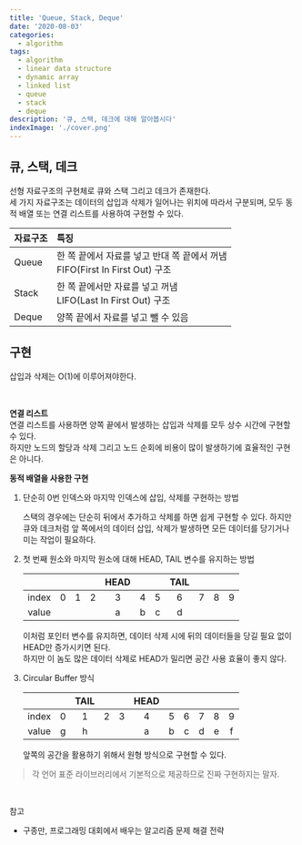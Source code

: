```yaml
---
title: 'Queue, Stack, Deque'
date: '2020-08-03'
categories:
  - algorithm
tags:
  - algorithm
  - linear data structure
  - dynamic array
  - linked list
  - queue
  - stack
  - deque
description: '큐, 스택, 데크에 대해 알아봅시다'
indexImage: './cover.png'
---
```


## 큐, 스택, 데크

선형 자료구조의 구현체로 큐와 스택 그리고 데크가 존재한다.  
세 가지 자료구조는 데이터의 삽입과 삭제가 일어나는 위치에 따라서 구분되며,
모두 동적 배열 또는 연결 리스트를 사용하여 구현할 수 있다.

|자료구조|특징|
|:--|:--|
|Queue|한 쪽 끝에서 자료를 넣고 반대 쪽 끝에서 꺼냄 <br/> FIFO(First In First Out) 구조|
|Stack|한 쪽 끝에서만 자료를 넣고 꺼냄 <br/> LIFO(Last In First Out) 구조|
|Deque|양쪽 끝에서 자료를 넣고 뺄 수 있음|


## 구현

삽입과 삭제는 O(1)에 이루어져야한다.

<br/>

**연결 리스트**  
연결 리스트를 사용하면 양쪽 끝에서 발생하는 삽입과 삭제를 모두 상수 시간에 구현할 수 있다.  
하지만 노드의 할당과 삭제 그리고 노드 순회에 비용이 많이 발생하기에 효율적인 구현은 아니다.

**동적 배열을 사용한 구현**  

1. 단순히 0번 인덱스와 마지막 인덱스에 삽입, 삭제를 구현하는 방법  

	스택의 경우에는 단순히 뒤에서 추가하고 삭제를 하면 쉽게 구현할 수 있다.
	하지만 큐와 데크처럼 앞 쪽에서의 데이터 삽입, 삭제가 발생하면 모든 데이터를 당기거나 미는 작업이 필요하다.

2. 첫 번째 원소와 마지막 원소에 대해 HEAD, TAIL 변수를 유지하는 방법  

	|||||HEAD|||TAIL||||
	|:--:|:--:|:--:|:--:|:--:|:--:|:--:|:--:|:--:|:--:|:--:|
	|index|0|1|2|3|4|5|6|7|8|9|
	|value||||a|b|c|d||||

	이처럼 포인터 변수를 유지하면, 데이터 삭제 시에 뒤의 데이터들을 당길 필요 없이 HEAD만 증가시키면 된다.  
	하지만 이 놈도 많은 데이터 삭제로 HEAD가 밀리면 공간 사용 효율이 좋지 않다.

3. Circular Buffer 방식  

	|||TAIL|||HEAD||||||
	|:--:|:--:|:--:|:--:|:--:|:--:|:--:|:--:|:--:|:--:|:--:|
	|index|0|1|2|3|4|5|6|7|8|9|
	|value|g|h|||a|b|c|d|e|f|

	앞쪽의 공간을 활용하기 위해서 원형 방식으로 구현할 수 있다.

> 각 언어 표준 라이브러리에서 기본적으로 제공하므로 진짜 구현하지는 말자.

<br/>

참고
- 구종만, 프로그래밍 대회에서 배우는 알고리즘 문제 해결 전략
